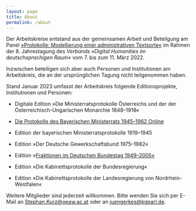 ```yaml
---
layout: page
title: About
permalink: /about
---
```


Der Arbeitskreise entstand aus der gemeinsamen Arbeit und Beteilgung am Panel [»Protokolle: Modellierung einer administrativen Textsorte«](https://www.dhd2022.de/programm-events/11-03-freitag/) im Rahmen der 8. Jahrestagung des *Verbands »Digital Humanities im deutschsprachigen Raum«* vom 7. bis zum 11. März 2022. 

Inzwischen beteiligen sich aber auch Personen und Institutionen am Arbeitskreis, die an der ursprünglichen Tagung nicht teilgenommen haben. 

Stand Januar 2023 umfasst der Arbeitskreis folgende Editionsprojekte, Institutionen und Personen:

- Digitale Edition »Die Ministerratsprotokolle Österreichs und der der Österreichisch-Ungarischen Monarchie 1848–1918«

- [Die Protokolle des Bayerischen Ministerrats 1945–1962 Online](https://www.bayerischer-ministerrat.de/)

- Edition der bayerischen Ministerratsprotokolle 1919–1945

- Edition »Der Deutsche Gewerkschaftsbund 1975–1982«

- Edition »[Fraktionen im Deutschen Bundestag 1949–2005«](https://fraktionsprotokolle.de)

- Edition »Die Kabinettsprotokolle der Bundesregierung«

- Edition »Die Kabinettsprotokolle der Landesregierung von Nordrhein-Westfalen«

Weitere Mitglieder sind jederzeit willkommen. Bitte wenden Sie sich per E-Mail an Stephan.Kurz@oeaw.ac.at oder an juengerkes@kgparl.de.
